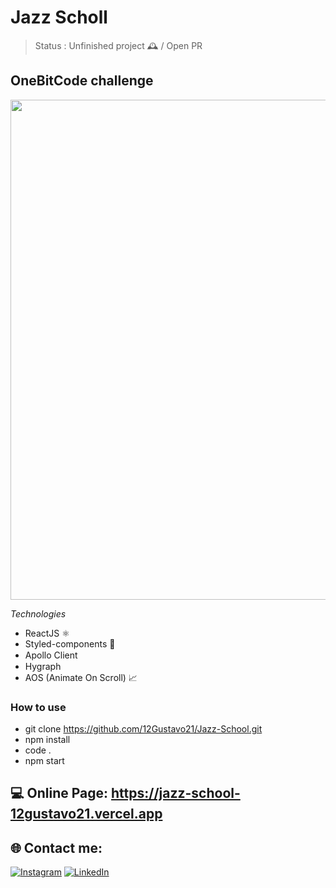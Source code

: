 # Jazz Scholl

> Status : Unfinished project 🕰️ / Open PR

## OneBitCode challenge

<img width ='800px' src ='./src/assets/gifs/Recording.gif' />

*Technologies*

+ ReactJS ⚛️
+ Styled-components 💅
+ Apollo Client <img width ='15px' src ='https://www.apollographql.com/favicon.ico' />
+ Hygraph <img width ='15px' src ='https://app.hygraph.com/icon-700-r-48.png' />
+ AOS (Animate On Scroll) 📈

### How to use
 
 - git clone https://github.com/12Gustavo21/Jazz-School.git
 - npm install
 - code .
 - npm start
 
 ## 💻 Online Page: https://jazz-school-12gustavo21.vercel.app

## 🌐 Contact me:
[![Instagram](https://img.shields.io/badge/Instagram-%23E4405F.svg?logo=Instagram&logoColor=white)](https://instagram.com/gualmda) [![LinkedIn](https://img.shields.io/badge/LinkedIn-%230077B5.svg?logo=linkedin&logoColor=white)](https://www.linkedin.com/in/12gustavo21)
